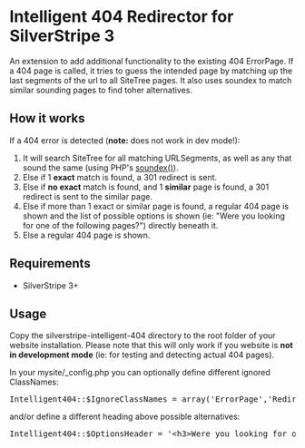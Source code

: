 # Intelligent 404 Redirector for SilverStripe 3
An extension to add additional functionality to the existing 404 ErrorPage.
If a 404 page is called, it tries to guess the intended page by matching up the
last segments of the url to all SiteTree pages. It also uses soundex to match similar
sounding pages to find toher alternatives.

## How it works
If a 404 error is detected (**note:** does not work in dev mode!):

1. It will search SiteTree for all matching URLSegments, as well as any that sound the same
(using PHP's [soundex()](http://php.net/manual/en/function.soundex.php)).
2. Else if 1 **exact** match is found, a 301 redirect is sent.
3. Else if **no exact** match is found, and 1 **similar** page is found, a 301 redirect is sent
to the similar page.
4. Else if more than 1 exact or similar page is found, a regular 404 page is shown and the list of
possible options is shown (ie: "Were you looking for one of the following pages?") directly beneath it.
5. Else a regular 404 page is shown.

## Requirements
* SilverStripe 3+

## Usage
Copy the silverstripe-intelligent-404 directory to the root folder of your website installation. Please note
that this will only work if you website is **not in development mode** (ie: for testing and detecting actual 404 pages).

In your mysite/_config.php you can optionally define different ignored ClassNames:
<pre>Intelligent404::$IgnoreClassNames = array('ErrorPage','RedirectorPage','VirtualPage');</pre>
and/or define a different heading above possible alternatives:
<pre>Intelligent404::$OptionsHeader = '&lt;h3&gt;Were you looking for one of the following?&lt;/h3&gt;';</pre>
